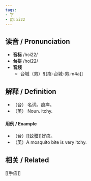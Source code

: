 ```yaml
---
tags:
- 字
- 韵:ɔi22
---
```


## __读音__ / Pronunciation

- __音标__  /hɔi22/
- __台拼__  /hoi22/
- __音频__
	- 台城（男）![[㾂-台城-男.m4a]]
## 解释 / Definition

- （台） 名词。痕痒。
- （英） Noun. itchy.

#### 用例 / Example

- （台）[[蚊𧕴]]好㾂。
- （英）A mosquito bite is very itchy.

## 相关 / Related

[[手㾂]]